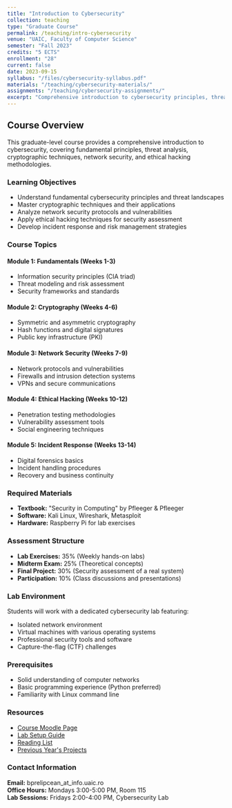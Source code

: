```yaml
---
title: "Introduction to Cybersecurity"
collection: teaching
type: "Graduate Course"
permalink: /teaching/intro-cybersecurity
venue: "UAIC, Faculty of Computer Science"
semester: "Fall 2023"
credits: "5 ECTS"
enrollment: "28"
current: false
date: 2023-09-15
syllabus: "/files/cybersecurity-syllabus.pdf"
materials: "/teaching/cybersecurity-materials/"
assignments: "/teaching/cybersecurity-assignments/"
excerpt: "Comprehensive introduction to cybersecurity principles, threat analysis, cryptography, network security, and ethical hacking techniques."
---
```


## Course Overview

This graduate-level course provides a comprehensive introduction to cybersecurity, covering fundamental principles, threat analysis, cryptographic techniques, network security, and ethical hacking methodologies.

### Learning Objectives
- Understand fundamental cybersecurity principles and threat landscapes
- Master cryptographic techniques and their applications
- Analyze network security protocols and vulnerabilities
- Apply ethical hacking techniques for security assessment
- Develop incident response and risk management strategies

### Course Topics

#### Module 1: Fundamentals (Weeks 1-3)
- Information security principles (CIA triad)
- Threat modeling and risk assessment
- Security frameworks and standards

#### Module 2: Cryptography (Weeks 4-6)
- Symmetric and asymmetric cryptography
- Hash functions and digital signatures
- Public key infrastructure (PKI)

#### Module 3: Network Security (Weeks 7-9)
- Network protocols and vulnerabilities
- Firewalls and intrusion detection systems
- VPNs and secure communications

#### Module 4: Ethical Hacking (Weeks 10-12)
- Penetration testing methodologies
- Vulnerability assessment tools
- Social engineering techniques

#### Module 5: Incident Response (Weeks 13-14)
- Digital forensics basics
- Incident handling procedures
- Recovery and business continuity

### Required Materials
- **Textbook:** "Security in Computing" by Pfleeger & Pfleeger
- **Software:** Kali Linux, Wireshark, Metasploit
- **Hardware:** Raspberry Pi for lab exercises

### Assessment Structure
- **Lab Exercises:** 35% (Weekly hands-on labs)
- **Midterm Exam:** 25% (Theoretical concepts)
- **Final Project:** 30% (Security assessment of a real system)
- **Participation:** 10% (Class discussions and presentations)

### Lab Environment
Students will work with a dedicated cybersecurity lab featuring:
- Isolated network environment
- Virtual machines with various operating systems
- Professional security tools and software
- Capture-the-flag (CTF) challenges

### Prerequisites
- Solid understanding of computer networks
- Basic programming experience (Python preferred)
- Familiarity with Linux command line

### Resources
- [Course Moodle Page](https://moodle.uaic.ro/cybersecurity)
- [Lab Setup Guide](/files/cybersecurity-lab-setup.pdf)
- [Reading List](/files/cybersecurity-readings.pdf)
- [Previous Year's Projects](/teaching/cybersecurity-projects/)

### Contact Information
**Email:** bprelipcean_at_info.uaic.ro  
**Office Hours:** Mondays 3:00-5:00 PM, Room 115  
**Lab Sessions:** Fridays 2:00-4:00 PM, Cybersecurity Lab
